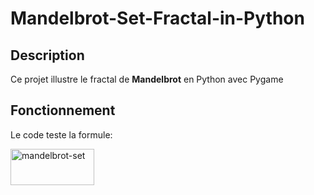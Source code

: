 # Mandelbrot-Set-Fractal-in-Python

## Description
Ce projet illustre le fractal de **Mandelbrot** en Python avec Pygame

## Fonctionnement
Le code teste la formule: 

<img width="134" height="58" alt="mandelbrot-set" src="https://github.com/user-attachments/assets/3637d59a-cdb5-45ac-a6de-01660c45ddf1" />
